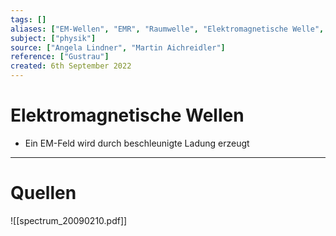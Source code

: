```yaml
---
tags: []
aliases: ["EM-Wellen", "EMR", "Raumwelle", "Elektromagnetische Welle", "EM-Welle", "EM-Feld", "EM-Wellenfeld"]
subject: ["physik"]
source: ["Angela Lindner", "Martin Aichreidler"]
reference: ["Gustrau"]
created: 6th September 2022
---
```


# Elektromagnetische Wellen
- Ein EM-Feld wird durch beschleunigte Ladung erzeugt

---
# Quellen
![[spectrum_20090210.pdf]]